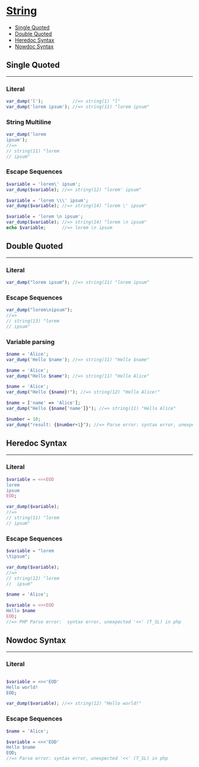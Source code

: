 # [String](http://php.net/manual/en/language.types.string.php)

- [Single Quoted](#single-quoted)
- [Double Quoted](#double-quoted)
- [Heredoc Syntax](#heredoc-syntax)
- [Nowdoc Syntax](#nowdoc-syntax)

## Single Quoted
---

### Literal

```php
var_dump('l');           //=> string(1) "l"
var_dump('lorem ipsum'); //=> string(11) "lorem ipsum"
```

### String Multiline
```php
var_dump('lorem
ipsum');
//=>
// string(11) "lorem
// ipsum"
```

### Escape Sequences 
```php
$variable = 'lorem\' ipsum';
var_dump($variable); //=> string(12) "lorem' ipsum"
```

```php
$variable = 'lorem \\\' ipsum';
var_dump($variable); //=> string(14) "lorem \' ipsum"
```

```php
$variable = 'lorem \n ipsum';
var_dump($variable); //=> string(14) "lorem \n ipsum"
echo $variable;      //=> lorem \n ipsum
```

## Double Quoted
---

### Literal
```php
var_dump("lorem ipsum"); //=> string(11) "lorem ipsum"
```

### Escape Sequences 
```php
var_dump("lorem\nipsum");
//=>
// string(13) "lorem
// ipsum"
```

### Variable parsing 

```php
$name = 'Alice';
var_dump('Hello $name'); //=> string(11) "Hello $name"
```

```php
$name = 'Alice';
var_dump("Hello $name"); //=> string(11) "Hello Alice"
```

```php
$name = 'Alice';
var_dump("Hello {$name}!"); //=> string(12) "Hello Alice!"
```

```php
$name = ['name' => 'Alice'];
var_dump("Hello {$name['name']}"); //=> string(11) "Hello Alice"
```

```php
$number = 10;
var_dump("result: {$number+1}"); //=> Parse error: syntax error, unexpected '+', expecting :: (T_PAAMAYIM_NEKUDOTAYIM)
```

## Heredoc Syntax
---

### Literal
```php
$variable = <<<EOD
lorem
ipsum
EOD;

var_dump($variable);
//=>
// string(11) "lorem
// ipsum"
```

### Escape Sequences 
```php
$variable = "lorem
\tipsum";

var_dump($variable);
//=>
// string(12) "lorem
// 	ipsum"
```

```php
$name = 'Alice';

$variable = <<<EOD 
Hello $name
EOD;
//=> PHP Parse error:  syntax error, unexpected '<<' (T_SL) in php
```

## Nowdoc Syntax
---

### Literal
```php

$variable = <<<'EOD'
Hello world!
EOD;

var_dump($variable); //=> string(12) "Hello world!"
```

### Escape Sequences 
```php
$name = 'Alice';

$variable = <<<'EOD' 
Hello $name
EOD;
//=> Parse error: syntax error, unexpected '<<' (T_SL) in php
```
